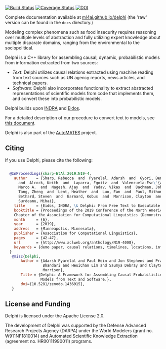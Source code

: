 [![Build Status](https://travis-ci.org/ml4ai/delphi.svg?branch=master)](https://travis-ci.org/ml4ai/delphi)
[![Coverage Status](https://codecov.io/gh/ml4ai/delphi/branch/master/graph/badge.svg)](https://codecov.io/gh/ml4ai/delphi)
[![DOI](https://zenodo.org/badge/DOI/10.5281/zenodo.1436914.svg)](https://doi.org/10.5281/zenodo.1436914)

Complete documentation available at
[ml4ai.github.io/delphi](https://ml4ai.github.io/delphi) (the 'raw' version can
be found in the `docs` directory.)

Modeling complex phenomena such as food insecurity requires reasoning
over multiple levels of abstraction and fully utilizing expert
knowledge about multiple disparate domains, ranging from the
environmental to the sociopolitical.

Delphi is a C++ library for assembling causal, dynamic, probabilistic
models from information extracted from two sources:

- *Text*: Delphi utilizes causal relations extracted using machine
  reading from text sources such as UN agency reports, news articles,
  and technical papers.
- *Software*: Delphi also incorporates functionality to extract
  abstracted representations of scientific models from code that
  implements them, and convert these into probabilistic models.

Delphi builds upon [INDRA](https://indra.bio) and [Eidos](https://github.com/clulab/eidos).

For a detailed description of our procedure to convert text to models,
see [this document](http://vision.cs.arizona.edu/adarsh/Arizona_Text_to_Model_Procedure.pdf).

Delphi is also part of the
[AutoMATES](https://ml4ai.github.io/automates/) project.

Citing
------

If you use Delphi, please cite the following:

```bibtex

  @InProceedings{sharp-EtAl:2019:N19-4,
    author    = {Sharp, Rebecca  and  Pyarelal, Adarsh  and  Gyori, Benjamin
      and  Alcock, Keith  and  Laparra, Egoitz  and  Valenzuela-Esc\'{a}rcega,
      Marco A.  and  Nagesh, Ajay  and  Yadav, Vikas  and  Bachman, John  and
      Tang, Zheng  and  Lent, Heather  and  Luo, Fan  and  Paul, Mithun  and
      Bethard, Steven  and  Barnard, Kobus  and  Morrison, Clayton  and
      Surdeanu, Mihai},
    title     = {Eidos, INDRA, \& Delphi: From Free Text to Executable Causal Models},
    booktitle = {Proceedings of the 2019 Conference of the North American
    Chapter of the Association for Computational Linguistics (Demonstrations)},
    month     = {6},
    year      = {2019},
    address   = {Minneapolis, Minnesota},
    publisher = {Association for Computational Linguistics},
    pages     = {42-47},
    url       = {http://www.aclweb.org/anthology/N19-4008},
    keywords = {demo paper, causal relations, timelines, locations, information extraction},
  }
   @misc{Delphi,
       Author = {Adarsh Pyarelal and Paul Hein and Jon Stephens and Pratik
                 Bhandari and HeuiChan Lim and Saumya Debray and Clayton
                 Morrison},
       Title = {Delphi: A Framework for Assembling Causal Probabilistic 
                Models from Text and Software.},
       doi={10.5281/zenodo.1436915},
   }
```


License and Funding
-------------------

Delphi is licensed under the Apache License 2.0.

The development of Delphi was supported by the Defense Advanced Research
Projects Agency (DARPA) under the World Modelers (grant no. W911NF1810014) and
Automated Scientific Knowledge Extraction (agreement no. HR00111990011)
programs.
